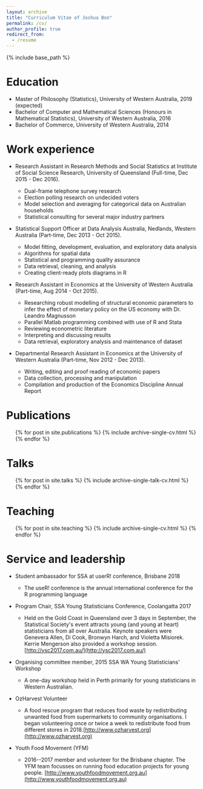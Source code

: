 ```yaml
---
layout: archive
title: "Curriculum Vitae of Joshua Bon"
permalink: /cv/
author_profile: true
redirect_from:
  - /resume
---
```


{% include base_path %}

Education
======
* Master of Philosophy (Statistics), University of Western Australia, 2019 (expected)
* Bachelor of Computer and Mathematical Sciences (Honours in Mathematical Statistics), University of Western Australia, 2016
* Bachelor of Commerce,  University of Western Australia, 2014

Work experience
======
* Research Assistant in Research Methods and Social Statistics at Institute of Social Science Research, University of Queensland (Full-time, Dec 2015 - Dec 2016).
  * Dual-frame telephone survey research
  * Election polling research on undecided voters
  * Model selection and averaging for categorical data on Australian households
  * Statistical consulting for several major industry partners

* Statistical Support Officer at Data Analysis Australia, Nedlands, Western Australia (Part-time, Dec 2013 - Oct 2015). 
  * Model fitting, development, evaluation, and exploratory data analysis
  * Algorithms for spatial data
  * Statistical and programming quality assurance
  * Data retrieval, cleaning, and analysis
  * Creating client-ready plots diagrams in R

* Research Assistant in Economics at the University of Western Australia (Part-time, Aug 2014 - Oct 2015).
  * Researching robust modelling of structural economic parameters to infer the effect of monetary policy on the US economy with Dr. Leandro Magnusson
  * Parallel Matlab programming combined with use of R and Stata
  * Reviewing econometric literature
  * Interpreting and discussing results
  * Data retrieval, exploratory analysis and maintenance of dataset

* Departmental Research Assistant in Economics at the University of Western Australia (Part-time, Nov 2012 - Dec 2013).
  * Writing, editing and proof reading of economic papers
  * Data collection, processing and manipulation
  * Compilation and production of the Economics Discipline Annual Report

<!---
Skills
======
* Skill 1
* Skill 2
  * Sub-skill 2.1
  * Sub-skill 2.2
  * Sub-skill 2.3
* Skill 3
--->

Publications
======
  <ul>{% for post in site.publications %}
    {% include archive-single-cv.html %}
  {% endfor %}</ul>
  
Talks
======
  <ul>{% for post in site.talks %}
    {% include archive-single-talk-cv.html %}
  {% endfor %}</ul>
  
Teaching
======
  <ul>{% for post in site.teaching %}
    {% include archive-single-cv.html %}
  {% endfor %}</ul>
  
Service and leadership
======
* Student ambassador for SSA at userR! conference, Brisbane 2018
  * The useR! conference is the annual international conference for the R programming language
  
* Program Chair, SSA Young Statisticians Conference, Coolangatta 2017
  * Held on the Gold Coast in Queensland over 3 days in September, the Statistical Society's event attracts young (and young at heart) statisticians from all over Australia. Keynote speakers were Genevera Allen, Di Cook, Bronwyn Harch, and Violetta Misiorek. Kerrie Mengerson also provided a workshop session.  [http://ysc2017.com.au/](http://ysc2017.com.au/)
  
* Organising committee member, 2015 SSA WA Young Statisticians' Workshop
  * A one-day workshop held in Perth primarily for young statisticians in Western Australian.
  
* OzHarvest Volunteer
   * A food rescue program that reduces food waste by redistributing unwanted food from supermarkets to community organisations. I began volunteering once or twice a week to redistribute food from different stores in 2018.[http://www.ozharvest.org](http://www.ozharvest.org)
* Youth Food Movement (YFM)
  * 2016--2017 member and volunteer for the Brisbane chapter. The YFM team focusses on running food education projects for young people. [http://www.youthfoodmovement.org.au](http://www.youthfoodmovement.org.au)
